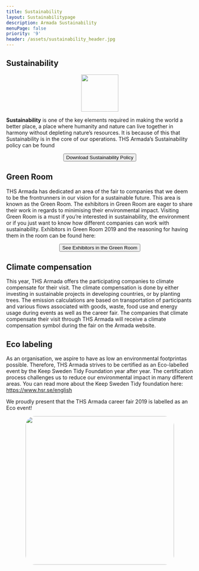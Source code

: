 ```yaml
---
title: Sustainability
layout: Sustainabilitypage
description: Armada Sustainability
menuPage: false
priority: '9'
header: /assets/sustainability_header.jpg
---
```

## **Sustainability**

<div  style="text-align: center !important;">
   <img src="/assets/sustainability-melon-nolabel.png" height="100em" width="100em"/>
</div>

<b id="sustainability-color">Sustainability</b> is one of the key elements required in making the world a better place, a place
where humanity and nature can live together in harmony without depleting nature’s resources. It
is because of this that Sustainability is in the core of our operations. THS Armada’s
Sustainability policy can be found

<form style="text-align:center; margin-bottom: 1em;" method="get" action="/assets/Sustainability_Diversity-Policy.pdf">
   <button type="submit">Download Sustainability Policy</button>
</form>

## **Green Room**

THS Armada has dedicated an area of the fair to companies that we deem to be the
frontrunners in our vision for a sustainable future. This area is known as the Green Room. The
exhibitors in Green Room are eager to share their work in regards to minimising their
environmental impact. Visiting Green Room is a must if you’re interested in sustainability, the
environment or if you just want to know how different companies can work with sustainability.
Exhibitors in Green Room 2019 and the reasoning for having them in the room can be found
here:

<form style="text-align:center; margin-bottom: 1em;" method="get" action="/assets/green-room.pdf">
   <button type="submit">See Exhibitors in the Green Room</button>
</form>

## **Climate compensation**

This year, THS Armada offers the participating companies to climate compensate for their visit.
The climate compensation is done by either investing in sustainable projects in developing
countries, or by planting trees. The emission calculations are based on transportation of
participants and various flows associated with goods, waste, food use and energy usage during
events as well as the career fair. The companies that climate compensate their visit through
THS Armada will receive a climate compensation symbol during the fair on the Armada website. 

## **Eco labeling**

As an organisation, we aspire to have as low an environmental footprintas possible. Therefore,
THS Armada strives to be certified as an Eco-labelled event by the Keep Sweden Tidy
Foundation year after year. The certification process challenges us to reduce our environmental
impact in many different areas. You can read more about the Keep Sweden Tidy foundation
here: https://www.hsr.se/english

We proudly present that the THS Armada career fair 2019 is labelled as an Eco event! 

<div id="imgstuff" style="text-align: center !important;">
   <img style="border-radius: 25px;" src="/assets/image003.jpg" height="400em" width="400em"/>
</div>
